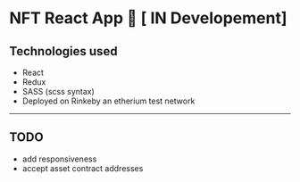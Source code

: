 # NFT React App 🚀 [ IN Developement]

## Technologies used

* React
* Redux
* SASS (scss syntax)
* Deployed on Rinkeby an etherium test network

---

## TODO

* add responsiveness
* accept asset contract addresses